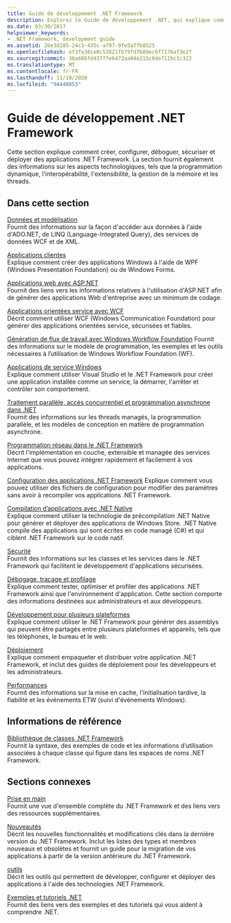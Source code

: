 ```yaml
---
title: Guide de développement .NET Framework
description: Explorez le Guide de développement .NET, qui explique comment créer, configurer, déboguer, sécuriser et déployer vos applications .NET.
ms.date: 03/30/2017
helpviewer_keywords:
- .NET Framework, development guide
ms.assetid: 26e3d285-24c3-435c-a797-9fe5affb8525
ms.openlocfilehash: ef3fe36ce0c53821fb79fd7689ec6f7176af3e2f
ms.sourcegitcommit: 30a686fd4377fe6472aa04e215c0de711bc1c322
ms.translationtype: MT
ms.contentlocale: fr-FR
ms.lasthandoff: 11/10/2020
ms.locfileid: "94440853"
---
```

# <a name="net-framework-development-guide"></a>Guide de développement .NET Framework

Cette section explique comment créer, configurer, déboguer, sécuriser et déployer des applications .NET Framework. La section fournit également des informations sur les aspects technologiques, tels que la programmation dynamique, l'interopérabilité, l'extensibilité, la gestion de la mémoire et les threads.  
  
## <a name="in-this-section"></a>Dans cette section
  
 [Données et modélisation](./data/index.md)  
 Fournit des informations sur la façon d'accéder aux données à l'aide d'ADO.NET, de LINQ (Language-Integrated Query), des services de données WCF et de XML.  
  
 [Applications clientes](develop-client-apps.md)  
 Explique comment créer des applications Windows à l'aide de WPF (Windows Presentation Foundation) ou de Windows Forms.  
  
 [Applications web avec ASP.NET](develop-web-apps-with-aspnet.md)  
 Fournit des liens vers les informations relatives à l'utilisation d'ASP.NET afin de générer des applications Web d'entreprise avec un minimum de codage.  
  
 [Applications orientées service avec WCF](./wcf/index.md)  
 Décrit comment utiliser WCF (Windows Communication Foundation) pour générer des applications orientées service, sécurisées et fiables.  
  
 [Génération de flux de travail avec Windows Workflow Foundation](windows-workflow-foundation/index.md) Fournit des informations sur le modèle de programmation, les exemples et les outils nécessaires à l’utilisation de Windows Workflow Foundation (WF).  

 [Applications de service Windows](./windows-services/index.md)  
 Explique comment utiliser Visual Studio et le .NET Framework pour créer une application installée comme un service, la démarrer, l'arrêter et contrôler son comportement.  
  
 [Traitement parallèle, accès concurrentiel et programmation asynchrone dans .NET](../standard/parallel-processing-and-concurrency.md)  
 Fournit des informations sur les threads managés, la programmation parallèle, et les modèles de conception en matière de programmation asynchrone.  
  
 [Programmation réseau dans le .NET Framework](./network-programming/index.md)  
 Décrit l'implémentation en couche, extensible et managée des services Internet que vous pouvez intégrer rapidement et facilement à vos applications.  
  
 [Configuration des applications .NET Framework](configure-apps/index.md) Explique comment vous pouvez utiliser des fichiers de configuration pour modifier des paramètres sans avoir à recompiler vos applications .NET Framework.  
  
 [Compilation d’applications avec .NET Native](./net-native/index.md)  
 Explique comment utiliser la technologie de précompilation .NET Native pour générer et déployer des applications de Windows Store. .NET Native compile des applications qui sont écrites en code managé (C#) et qui ciblent .NET Framework sur le code natif.  
  
 [Sécurité](../standard/security/index.md)  
 Fournit des informations sur les classes et les services dans le .NET Framework qui facilitent le développement d'applications sécurisées.  
  
 [Débogage, traçage et profilage](./debug-trace-profile/index.md)  
 Explique comment tester, optimiser et profiler des applications .NET Framework ainsi que l'environnement d'application. Cette section comporte des informations destinées aux administrateurs et aux développeurs.  
  
 [Développement pour plusieurs plateformes](./cross-platform/index.md)  
 Explique comment utiliser le .NET Framework pour générer des assemblys qui peuvent être partagés entre plusieurs plateformes et appareils, tels que les téléphones, le bureau et le web.  
  
 [Déploiement](./deployment/index.md)  
 Explique comment empaqueter et distribuer votre application .NET Framework, et inclut des guides de déploiement pour les développeurs et les administrateurs.  
  
 [Performances](./performance/index.md)  
 Fournit des informations sur la mise en cache, l'initialisation tardive, la fiabilité et les événements ETW (suivi d'événements Windows).  

## <a name="reference"></a>Informations de référence  

 [Bibliothèque de classes .NET Framework](../../api/index.md?view=netframework-4.7)  
 Fournit la syntaxe, des exemples de code et les informations d’utilisation associées à chaque classe qui figure dans les espaces de noms .NET Framework.  
  
## <a name="related-sections"></a>Sections connexes  

 [Prise en main](./get-started/index.md)  
 Fournit une vue d'ensemble complète du .NET Framework et des liens vers des ressources supplémentaires.  
  
 [Nouveautés](./whats-new/index.md)  
 Décrit les nouvelles fonctionnalités et modifications clés dans la dernière version du .NET Framework. Inclut les listes des types et membres nouveaux et obsolètes et fournit un guide pour la migration de vos applications à partir de la version antérieure du .NET Framework.  
  
 [outils](./tools/index.md)  
 Décrit les outils qui permettent de développer, configurer et déployer des applications à l'aide des technologies .NET Framework.  
  
 [Exemples et tutoriels .NET](../samples-and-tutorials/index.md)  
 Fournit des liens vers des exemples et des tutoriels qui vous aident à comprendre .NET.
